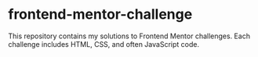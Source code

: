 # frontend-mentor-challenge
This repository contains my solutions to Frontend Mentor challenges. Each challenge includes HTML, CSS, and often JavaScript code.
